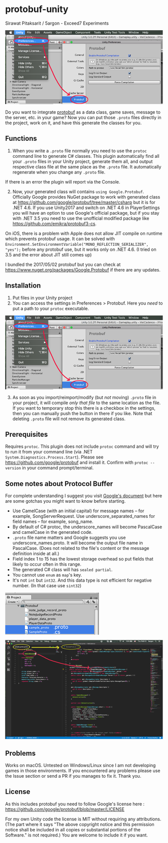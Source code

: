 # protobuf-unity
Sirawat Pitaksarit / 5argon - Exceed7 Experiments

![settings](https://github.com/5argon/protobuf-unity/raw/master/images/settings.png)

Do you want to integrate [protobuf](https://github.com/google/protobuf) as a data class, game saves, message to the server, etc. in your game? Now you can put those `.proto` files directly in the project, work on it, and have this generate the classes for you.

## Functions
1. When you write a `.proto` file normally you need to use the `protoc` command line to generate C# classes. This plugin automatically find all your `.proto` files in your Unity project, generate them all, and output respective class file at the same place as the `.proto` file. It automatically regenerate when you change any `.proto` file.

If there is an error the plugin will report via the Console. 

2. Now, your generated class will contains `using Google.Protobuf`. Officially Google provides NuGet package to work with generated class at https://github.com/google/protobuf/tree/master/csharp but it is for .NET 4.6. If you use Unity2017 and switch on .NET 4.6 in PlayerSettings you will have an option to use Google's official package, but if you stay with .NET 3.5 you need to use the unofficial modified package like https://github.com/emikra/protobuf3-cs. 

On iOS, there is a problem with Apple does not allow JIT compile on runtime which prevents protobuf usage. It can be solved with `Environment.SetEnvironmentVariable("MONO_REFLECTION_SERIALIZER", "yes");` before any protobuf use, but it works only on .NET 4.6. (I tried on 3.5 and the error about JIT still comes up)

I bundled the 2017/05/02 protobuf but you can check at https://www.nuget.org/packages/Google.Protobuf if there are any updates.


## Installation 

1. Put files in your Unity project
2. You can access the settings in Preferences > Protobuf. Here you *need* to put a path to your `protoc` executable.

![settings](https://github.com/5argon/protobuf-unity/raw/master/images/settings.png)

3. As soon as you import/reimport/modify (but *not* moving) `.proto` file in your project, it will compile *only that file* to the same location as the file. If you want to temporary stop this there is a checkbox in the settings, then you can manually push the button in there if you like. Note that deleting `.proto` file will not remove its generated class.
 
## Prerequisites
Requires `protoc`. This plugin does not include `protoc` command and will try to run it from your command line (via .NET `System.Diagnostics.Process.Start`). Please see https://github.com/google/protobuf and install it. Confirm with `protoc --version` in your command prompt/terminal.

## Some notes about Protocol Buffer
For complete understanding I suggest you visit [Google's document](https://developers.google.com/protocol-buffers/docs/overview) but here are some gotchas you might want to know before starting.

- Use CamelCase (with an initial capital) for message names – for example, SongServerRequest. Use underscore_separated_names for field names – for example, song_name.
- By default of C# protoc, the underscore_names will become PascalCase and camelCase in the generated code.
- `.proto` file name matters and Google suggests you use underscore_names.proto. It will become the output file name in PascalCase. (Does not related to the file's content or the message definition inside at all.)
- Field index 1 to 15 has the lowest storage overhead so put fields that likely to occur often in this range.
- The generated C# class will has `sealed partial`.
- You cannot use `enum` as `map`'s key.
- It's not `int` but `int32`. And this data type is not efficient for negative number. (In that case use `sint32`)

![project](https://github.com/5argon/protobuf-unity/raw/master/images/project.png)

![code compare](https://github.com/5argon/protobuf-unity/raw/master/images/codecompare.png)

## Problems

Works on macOS. Untested on Windows/Linux since I am not developing games in those environments. If you encountered any problems please use the Issue section or send a PR if you manages to fix it. Thank you.

## License
As this includes protobuf you need to follow Google's license here : https://github.com/google/protobuf/blob/master/LICENSE

For my own Unity code the license is MIT without requiring any attributions. (The part where it says "The above copyright notice and this permission notice shall be included in all copies or substantial portions of the Software." is not required.) You are welcome to include it if you want.